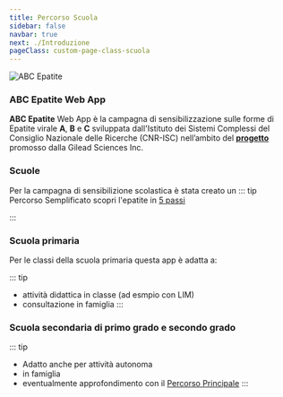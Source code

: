 ```yaml
---
title: Percorso Scuola
sidebar: false
navbar: true
next: ./Introduzione
pageClass: custom-page-class-scuola
---
```


![ABC Epatite](/images/icons/icon-128x128.png)

### ABC Epatite Web App

**ABC Epatite** Web App è la campagna di sensibilizzazione sulle forme di Epatite virale **A**, **B** e **C** sviluppata dall'Istituto dei Sistemi Complessi del Consiglio Nazionale delle Ricerche (CNR-ISC) nell’ambito del **[progetto ](../About/)** promosso dalla Gilead Sciences Inc.

### Scuole

Per la campagna di sensibilizione scolastica è stata creato un
::: tip Percorso Semplificato
scopri l'epatite in [5 passi](./Introduzione/)

:::

### Scuola primaria

Per le classi della scuola primaria questa app è adatta a:

::: tip

- attività didattica in classe (ad esmpio con LIM)
- consultazione in famiglia
  :::

### Scuola secondaria di primo grado e secondo grado

::: tip

- Adatto anche per attività autonoma
- in famiglia
- eventualmente approfondimento con il [Percorso Principale](../Introduzione/)
  :::
  <ShareMe/>
